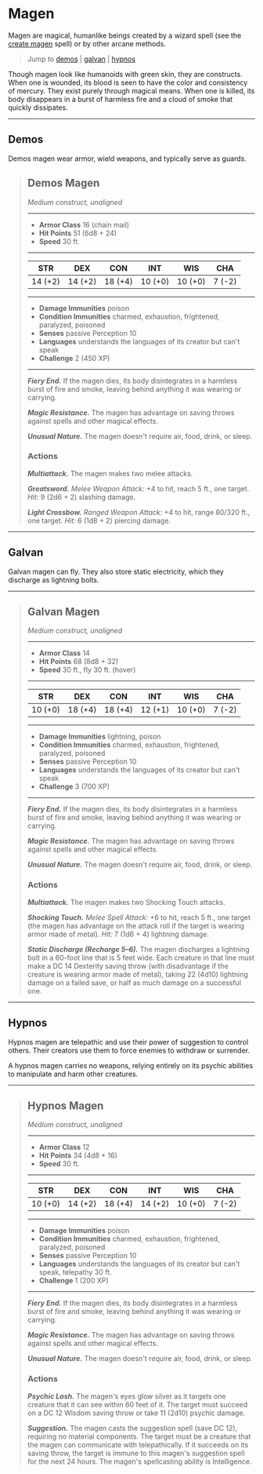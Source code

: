 # Magen
Magen are magical, humanlike beings created by a wizard spell (see the [create magen](../Magic/Spells/create-magen.md) spell) or by other arcane methods.

> Jump to [demos](#demos) | [galvan](#galvan) | [hypnos](#hypnos)

Though magen look like humanoids with green skin, they are constructs. When one is wounded, its blood is seen to have the color and consistency of mercury. They exist purely through magical means. When one is killed, its body disappears in a burst of harmless fire and a cloud of smoke that quickly dissipates.

---

## Demos
Demos magen wear armor, wield weapons, and typically serve as guards.

>## Demos Magen
>*Medium construct, unaligned*
>___
>- **Armor Class** 16 (chain mail)
>- **Hit Points** 51 (6d8 + 24)
>- **Speed** 30 ft.
>___
>|STR|DEX|CON|INT|WIS|CHA|
>|:---:|:---:|:---:|:---:|:---:|:---:|
>|14 (+2)|14 (+2)|18 (+4)|10 (+0)|10 (+0)|7 (-2)|
>___
>- **Damage Immunities** poison
>- **Condition Immunities** charmed, exhaustion, frightened, paralyzed, poisoned
>- **Senses** passive Perception 10
>- **Languages** understands the languages of its creator but can't speak
>- **Challenge** 2 (450 XP)
>___
>***Fiery End.*** If the magen dies, its body disintegrates in a harmless burst of fire and smoke, leaving behind anything it was wearing or carrying.  
>
>***Magic Resistance.*** The magen has advantage on saving throws against spells and other magical effects.  
>
>***Unusual Nature.*** The magen doesn't require air, food, drink, or sleep.  
>
>### Actions
>***Multiattack.*** The magen makes two melee attacks.  
>
>***Greatsword.*** *Melee Weapon Attack:* +4 to hit, reach 5 ft., one target. *Hit:* 9 (2d6 + 2) slashing damage.  
>
>***Light Crossbow.*** *Ranged Weapon Attack:* +4 to hit, range 80/320 ft., one target. *Hit:* 6 (1d8 + 2) piercing damage.

---

## Galvan
Galvan magen can fly. They also store static electricity, which they discharge as lightning bolts.

___
>## Galvan Magen
>*Medium construct, unaligned*
>___
>- **Armor Class** 14
>- **Hit Points** 68 (8d8 + 32)
>- **Speed** 30 ft., fly 30 ft. (hover)
>___
>|STR|DEX|CON|INT|WIS|CHA|
>|:---:|:---:|:---:|:---:|:---:|:---:|
>|10 (+0)|18 (+4)|18 (+4)|12 (+1)|10 (+0)|7 (-2)|
>___
>- **Damage Immunities** lightning, poison
>- **Condition Immunities** charmed, exhaustion, frightened, paralyzed, poisoned
>- **Senses** passive Perception 10
>- **Languages** understands the languages of its creator but can't speak
>- **Challenge** 3 (700 XP)
>___
>***Fiery End.*** If the magen dies, its body disintegrates in a harmless burst of fire and smoke, leaving behind anything it was wearing or carrying.  
>
>***Magic Resistance.*** The magen has advantage on saving throws against spells and other magical effects.  
>
>***Unusual Nature.*** The magen doesn't require air, food, drink, or sleep.  
>
>### Actions
>***Multiattack.*** The magen makes two Shocking Touch attacks.  
>
>***Shocking Touch.*** *Melee Spell Attack:* +6 to hit, reach 5 ft., one target (the magen has advantage on the attack roll if the target is wearing armor made of metal). *Hit:* 7 (1d6 + 4) lightning damage.  
>
>***Static Discharge (Recharge 5–6).*** The magen discharges a lightning bolt in a 60-foot line that is 5 feet wide. Each creature in that line must make a DC 14 Dexterity saving throw (with disadvantage if the creature is wearing armor made of metal), taking 22 (4d10) lightning damage on a failed save, or half as much damage on a successful one.

---

## Hypnos
Hypnos magen are telepathic and use their power of suggestion to control others. Their creators use them to force enemies to withdraw or surrender.

A hypnos magen carries no weapons, relying entirely on its psychic abilities to manipulate and harm other creatures.

___
>## Hypnos Magen
>*Medium construct, unaligned*
>___
>- **Armor Class** 12
>- **Hit Points** 34 (4d8 + 16)
>- **Speed** 30 ft.
>___
>|STR|DEX|CON|INT|WIS|CHA|
>|:---:|:---:|:---:|:---:|:---:|:---:|
>|10 (+0)|14 (+2)|18 (+4)|14 (+2)|10 (+0)|7 (-2)|
>___
>- **Damage Immunities** poison
>- **Condition Immunities** charmed, exhaustion, frightened, paralyzed, poisoned
>- **Senses** passive Perception 10
>- **Languages** understands the languages of its creator but can't speak, telepathy 30 ft.
>- **Challenge** 1 (200 XP)
>___
>***Fiery End.*** If the magen dies, its body disintegrates in a harmless burst of fire and smoke, leaving behind anything it was wearing or carrying.  
>
>***Magic Resistance.*** The magen has advantage on saving throws against spells and other magical effects.  
>
>***Unusual Nature.*** The magen doesn't require air, food, drink, or sleep.  
>
>### Actions
>***Psychic Lash.*** The magen's eyes glow silver as it targets one creature that it can see within 60 feet of it. The target must succeed on a DC 12 Wisdom saving throw or take 11 (2d10) psychic damage.  
>
>***Suggestion.*** The magen casts the suggestion spell (save DC 12), requiring no material components. The target must be a creature that the magen can communicate with telepathically. If it succeeds on its saving throw, the target is immune to this magen's suggestion spell for the next 24 hours. The magen's spellcasting ability is Intelligence.
